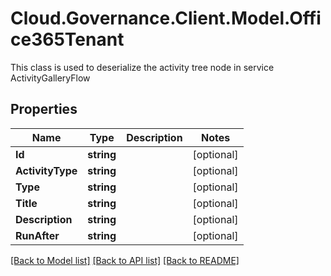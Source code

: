 # Cloud.Governance.Client.Model.Office365Tenant
This class is used to deserialize the activity tree node in service ActivityGalleryFlow
## Properties

Name | Type | Description | Notes
------------ | ------------- | ------------- | -------------
**Id** | **string** |  | [optional] 
**ActivityType** | **string** |  | [optional] 
**Type** | **string** |  | [optional] 
**Title** | **string** |  | [optional] 
**Description** | **string** |  | [optional] 
**RunAfter** | **string** |  | [optional] 

[[Back to Model list]](../README.md#documentation-for-models) [[Back to API list]](../README.md#documentation-for-api-endpoints) [[Back to README]](../README.md)

